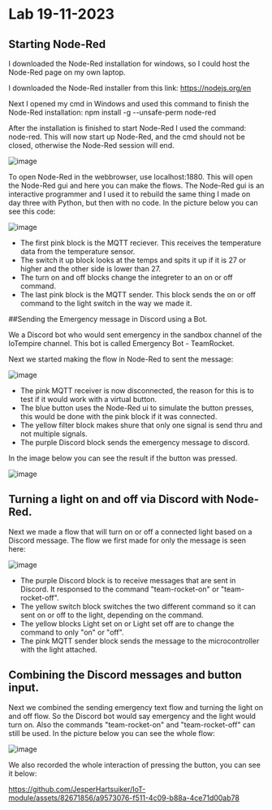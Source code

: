 # Lab 19-11-2023

## Starting Node-Red
I downloaded the Node-Red installation for windows, so I could host the Node-Red page on my own laptop.  

I downloaded the Node-Red installer from this link: https://nodejs.org/en  

Next I opened my cmd in Windows and used this command to finish the Node-Red installation: npm install -g --unsafe-perm node-red  

After the installation is finished to start Node-Red I used the command: node-red. This will now start up Node-Red, and the cmd should not be closed, otherwise the Node-Red session will end. 

![image](https://github.com/JesperHartsuiker/IoT-module/assets/82671856/8464b3b2-4233-40a3-be4f-d6678ffd08d3)

To open Node-Red in the webbrowser, use localhost:1880. This will open the Node-Red gui and here you can make the flows. 
The Node-Red gui is an interactive programmer and I used it to rebuild the same thing I made on day three with Python, but then with no code. In the picture below you can see this code:

![image](https://github.com/JesperHartsuiker/IoT-module/assets/82671856/351fdc32-4a95-4cbd-b5f8-6681bb463cee)

- The first pink block is the MQTT reciever. This receives the temperature data from the temperature sensor.
- The switch it up block looks at the temps and spits it up if it is 27 or higher and the other side is lower than 27.
- The turn on and off blocks change the integreter to an on or off command.
- The last pink block is the MQTT sender. This block sends the on or off command to the light switch in the way we made it.

##Sending the Emergency message in Discord using a Bot.

We a Discord bot who would sent emergency in the sandbox channel of the IoTempire channel. This bot is called Emergency Bot - TeamRocket.

Next we started making the flow in Node-Red to sent the message:

![image](https://github.com/JesperHartsuiker/IoT-module/assets/82671856/8eecb9f3-fb30-4a2a-935e-c68f260b0b32)

- The pink MQTT receiver is now disconnected, the reason for this is to test if it would work with a virtual button.
- The blue button uses the Node-Red ui to simulate the button presses, this would be done with the pink block if it was connected.
- The yellow filter block makes shure that only one signal is send thru and not multiple signals.
- The purple Discord block sends the emergency message to discord.

In the image below you can see the result if the button was pressed.

![image](https://github.com/JesperHartsuiker/IoT-module/assets/82671856/45b51bc7-a658-4e3e-9842-e5199c76f185)

## Turning a light on and off via Discord with Node-Red.

Next we made a flow that will turn on or off a connected light based on a Discord message. The flow we first made for only the message is seen here:

![image](https://github.com/JesperHartsuiker/IoT-module/assets/82671856/ff609bbd-0d62-4aa2-8378-99b9a8579ebb)

- The purple Discord block is to receive messages that are sent in Discord. It responsed to the command "team-rocket-on" or "team-rocket-off".
- The yellow switch block switches the two different command so it can sent on or off to the light, depending on the command.
- The yellow blocks Light set on or Light set off are to change the command to only "on" or "off".
- The pink MQTT sender block sends the message to the microcontroller with the light attached.

## Combining the Discord messages and button input.

Next we combined the sending emergency text flow and turning the light on and off flow. So the Discord bot would say emergency and the light would turn on. Also the commands "team-rocket-on" and "team-rocket-off" can still be used. In the picture below you can see the whole flow:

![image](https://github.com/JesperHartsuiker/IoT-module/assets/82671856/78406615-bf02-4d5e-9c15-5dc971c85b09)

We also recorded the whole interaction of pressing the button, you can see it below:

https://github.com/JesperHartsuiker/IoT-module/assets/82671856/a9573076-f511-4c09-b88a-4ce71d00ab78


















